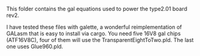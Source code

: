 This folder contains the gal equations used to power the type2.01 board rev2.

I have tested these files with galette, a wonderful reimplementation of GALasm
that is easy to install via cargo. You need five 16V8 gal chips (ATF16V8C),
four of them will use the TransparentEightToTwo.pld. The last one uses Glue960.pld.
